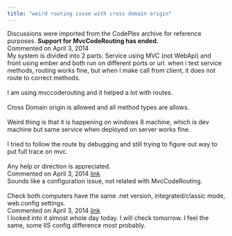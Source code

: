 ```yaml
---
title: "weird routing issue with cross domain origin"
---
```

<div class="note">
   Discussions were imported from the CodePlex archive for reference purposes. <b>Support for MvcCodeRouting has ended.</b></div>
<div id="post1230137" class="discussion-comment op">
   <div class="discussion-header">Commented on 
      <time datetime="2014-04-03T18:28:01.78-07:00" title="2014-04-03T18:28:01.78-07:00">April 3, 2014</time>
   </div>
   <div class="discussion-message">My system is divided into 2 parts. Service using MVC (not WebApi) and front using ember and both run on different ports or url. when i test service methods, routing works fine, but when I make call from client, it does not route to correct methods. <br />
<br />
I am using mvccoderouting and it helped a lot with routes.<br />
<br />
Cross Domain origin is allowed and all method types are allows.<br />
<br />
Weird thing is that it is happening on windows 8 machine, which is dev machine but same service when deployed on server works fine. <br />
<br />
I tried to follow the route by debugging and still trying to figure out way to put full trace on mvc.<br />
<br />
Any help or direction is appreciated.<br />
</div>
</div>
<div id="post1230141" class="discussion-comment">
   <div class="discussion-header">Commented on 
      <time datetime="2014-04-03T18:44:27.893-07:00" title="2014-04-03T18:44:27.893-07:00">April 3, 2014</time> <a href="#post1230141" class="post-link">link</a></div>
   <div class="discussion-message">Sounds like a configuration issue, not related with MvcCodeRouting. <br />
<br />
Check both computers have the same .net version, integrated/classic mode, web.config settings.<br />
</div>
</div>
<div id="post1230143" class="discussion-comment">
   <div class="discussion-header">Commented on 
      <time datetime="2014-04-03T18:45:54.26-07:00" title="2014-04-03T18:45:54.26-07:00">April 3, 2014</time> <a href="#post1230143" class="post-link">link</a></div>
   <div class="discussion-message">I looked into it almost whole day today. I will check tomorrow. I feel the same, some IIS config difference most probably.
<div><br>
<div>
<div></div>
</div>
</div>
</div>
</div>